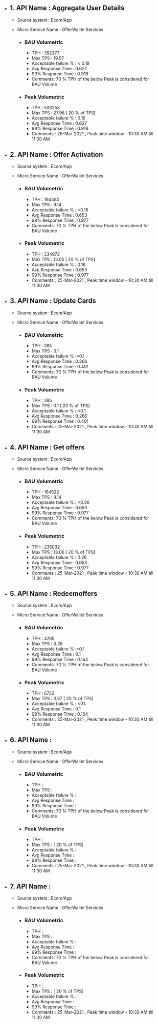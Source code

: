 - ## 1. API Name : Aggregate User Details
  - Source system : Ecom/App
  - Micro Service Name : OfferWallet Services
  
    - ### BAU Volumetric
         - TPH : 352277
         - Max TPS : 19.57
         - Acceptable failure % : < 0.19
         - Avg Response Time : 0.627
         - 99% Response Time : 0.918
         - Comments: 70 % TPH of the below Peak is considered for BAU Volume
     - ### Peak Volumetric
         - TPH : 503253 
         - Max TPS : 27.96 [ 20 % of TPS]
         - Acceptable failure % : 0.19
         - Avg Response Time : 0.627
         - 99% Response Time : 0.918
         - Comments : 25-Mar-2021 , Peak time window - 10:30 AM till 11:30 AM
         
- ## 2. API Name : Offer Activation
  - Source system : Ecom/App
  - Micro Service Name : OfferWallet Services
  
    - ### BAU Volumetric
         - TPH : 164480
         - Max TPS : 9.14
         - Acceptable failure % : <0.16
         - Avg Response Time : 0.653
         - 99% Response Time : 0.977
         - Comments: 70 % TPH of the below Peak is considered for BAU Volume
     - ### Peak Volumetric
         - TPH : 234972
         - Max TPS : 13.05  [ 20 % of TPS]
         - Acceptable failure % : 0.16
         - Avg Response Time : 0.653
         - 99% Response Time : 0.977
         - Comments : 25-Mar-2021 , Peak time window - 10:30 AM till 11:30 AM

- ## 3. API Name : Update Cards
  - Source system : Ecom/App
  - Micro Service Name : OfferWallet Services
  
    - ### BAU Volumetric
         - TPH : 365
         - Max TPS : 0.1
         - Acceptable failure % :<0.1
         - Avg Response Time : 0.266
         - 99% Response Time : 0.401
         - Comments: 70 % TPH of the below Peak is considered for BAU Volume
     - ### Peak Volumetric
         - TPH : 385
         - Max TPS : 0.1 [ 20 % of TPS]
         - Acceptable failure % : <0.1
         - Avg Response Time : 0.266
         - 99% Response Time : 0.401
         - Comments : 25-Mar-2021 , Peak time window - 10:30 AM till 11:30 AM
    
- ## 4. API Name : Get offers
  - Source system : Ecom/App
  - Micro Service Name : OfferWallet Services
  
    - ### BAU Volumetric
         - TPH : 164522
         - Max TPS : 9.14
         - Acceptable failure % : <0.26
         - Avg Response Time : 0.653
         - 99% Response Time : 0.977
         - Comments: 70 % TPH of the below Peak is considered for BAU Volume
     - ### Peak Volumetric
         - TPH : 235032
         - Max TPS : 13.06 [ 20 % of TPS]
         - Acceptable failure % : 0.26
         - Avg Response Time : 0.653
         - 99% Response Time : 0.977
         - Comments : 25-Mar-2021 , Peak time window - 10:30 AM till 11:30 AM
         
- ## 5. API Name : Redeemoffers
  - Source system : Ecom/App
  - Micro Service Name : OfferWallet Services
  
    - ### BAU Volumetric
         - TPH : 4705
         - Max TPS : 0.26
         - Acceptable failure % :<0.1
         - Avg Response Time : 0.1
         - 99% Response Time : 0.164
         - Comments: 70 % TPH of the below Peak is considered for BAU Volume
     - ### Peak Volumetric
         - TPH : 6722
         - Max TPS : 0.37 [ 20 % of TPS]
         - Acceptable failure % : <01.
         - Avg Response Time : 0.1
         - 99% Response Time : 0.164
         - Comments : 25-Mar-2021 , Peak time window - 10:30 AM till 11:30 AM

- ## 6. API Name : 
  - Source system : Ecom/App
  - Micro Service Name : OfferWallet Services
  
    - ### BAU Volumetric
         - TPH : 
         - Max TPS : 
         - Acceptable failure % :
         - Avg Response Time : 
         - 99% Response Time : 
         - Comments: 70 % TPH of the below Peak is considered for BAU Volume
     - ### Peak Volumetric
         - TPH : 
         - Max TPS :  [ 20 % of TPS]
         - Acceptable failure % : 
         - Avg Response Time : 
         - 99% Response Time : 
         - Comments : 25-Mar-2021 , Peak time window - 10:30 AM till 11:30 AM
   
- ## 7. API Name : 
  - Source system : Ecom/App
  - Micro Service Name : OfferWallet Services
  
    - ### BAU Volumetric
         - TPH : 
         - Max TPS : 
         - Acceptable failure % :
         - Avg Response Time : 
         - 99% Response Time : 
         - Comments: 70 % TPH of the below Peak is considered for BAU Volume
     - ### Peak Volumetric
         - TPH : 
         - Max TPS :  [ 20 % of TPS]
         - Acceptable failure % : 
         - Avg Response Time : 
         - 99% Response Time : 
         - Comments : 25-Mar-2021 , Peak time window - 10:30 AM till 11:30 AM
   
